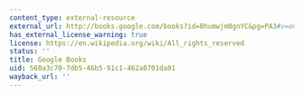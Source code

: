 ```yaml
---
content_type: external-resource
external_url: http://books.google.com/books?id=Bhumwjm0gnYC&pg=PA3#v=onepage
has_external_license_warning: true
license: https://en.wikipedia.org/wiki/All_rights_reserved
status: ''
title: Google Books
uid: 560a3c70-7db5-46b5-91c1-462a0701da01
wayback_url: ''
---
```

